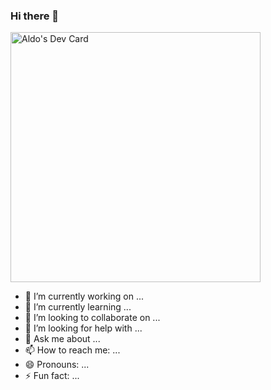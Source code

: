 ### Hi there 👋


<a href="https://app.daily.dev/aldorithms">
<img src="https://api.daily.dev/devcards/f787df6918cc43a5ae94faff1c212988.png?r=wps" width="400" alt="Aldo's Dev Card"/>
</a>

- 🔭 I’m currently working on ...
- 🌱 I’m currently learning ...
- 👯 I’m looking to collaborate on ...
- 🤔 I’m looking for help with ...
- 💬 Ask me about ...
- 📫 How to reach me: ...
- 😄 Pronouns: ...
- ⚡ Fun fact: ...
